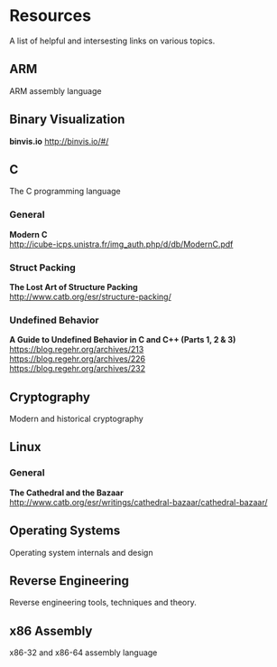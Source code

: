 # Resources
A list of helpful and intersesting links on various topics. 

## ARM
ARM assembly language

## Binary Visualization
**binvis.io**
http://binvis.io/#/

## C
The C programming language
### General
<b>Modern C</b><br>
http://icube-icps.unistra.fr/img_auth.php/d/db/ModernC.pdf
### Struct Packing
<b>The Lost Art of Structure Packing</b> <br>
http://www.catb.org/esr/structure-packing/

### Undefined Behavior
<b>A Guide to Undefined Behavior in C and C++ (Parts 1, 2 & 3)</b><br>
https://blog.regehr.org/archives/213 <br>
https://blog.regehr.org/archives/226 <br>
https://blog.regehr.org/archives/232 

## Cryptography
Modern and historical cryptography

## Linux
### General
<b>The Cathedral and the Bazaar</b><br>
http://www.catb.org/esr/writings/cathedral-bazaar/cathedral-bazaar/

## Operating Systems
Operating system internals and design

## Reverse Engineering
Reverse engineering tools, techniques and theory.

## x86 Assembly
x86-32 and x86-64 assembly language
